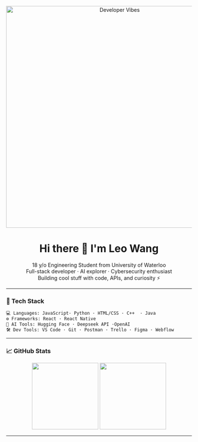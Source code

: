 <!-- README.md -->

<p align="center">
  <img src="https://media.giphy.com/media/L8K62iTDkzGX6/giphy.gif" alt="Developer Vibes" width="600"/>
</p>
<h1 align="center">Hi there 👋 I'm Leo Wang</h1>

<p align="center">
  18 y/o Engineering Student from University of Waterloo<br>
  Full-stack developer · AI explorer · Cybersecurity enthusiast<br>
  Building cool stuff with code, APIs, and curiosity ⚡<br>
</p>

---
### 🧰 Tech Stack

```bash
💻 Languages: JavaScript· Python · HTML/CSS · C++  · Java
⚙️ Frameworks: React · React Native 
🧠 AI Tools: Hugging Face · Deepseek API ·OpenAI
🛠️ Dev Tools: VS Code · Git · Postman · Trello · Figma · Webflow
```

---

### 📈 GitHub Stats
<p align="center">
 <img src="https://github-readme-stats.vercel.app/api?username=Le0wang06&show_icons=true&hide=stars&theme=github_light&border_radius=12&rank_icon=percentile&include_all_commits=true&count_private=true&hide_border=true&title_color=0D1117&text_color=333&icon_color=2F80ED" height="180"/>


  <img src="https://github-readme-stats.vercel.app/api/top-langs/?username=Le0wang06&layout=compact&theme=github_light&border_radius=12" height="180"/>
</p>


---

